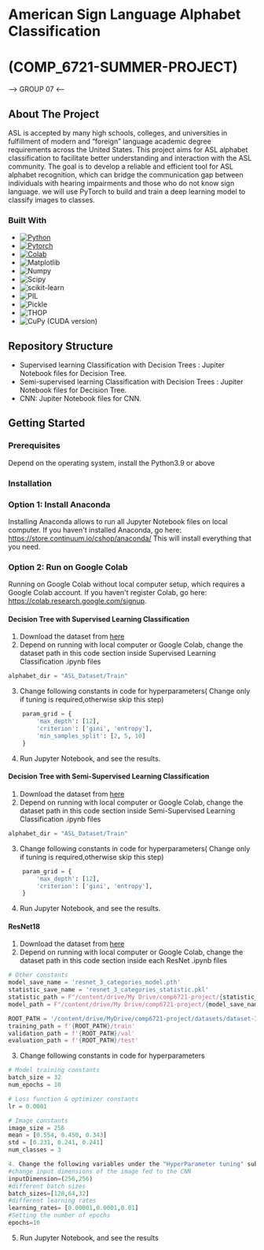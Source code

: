 # American Sign Language Alphabet Classification
# (COMP_6721-SUMMER-PROJECT)

--> GROUP 07 <--

## About The Project
ASL is accepted by many high schools, colleges, and universities in fulfillment of modern and “foreign” language academic degree requirements across the United States. This project aims for ASL alphabet classification to facilitate better understanding and interaction with the ASL community. The goal is to develop a reliable and efficient tool for ASL alphabet recognition, which can bridge the communication gap between individuals with hearing impairments and those who do not know sign language. we will use PyTorch to build and train a deep learning model to classify images to classes.

### Built With
* [![Python][Python]][Python-url]
* [![Pytorch][Pytorch]][Pytorch-url]
* [![Colab][Colab]][Colab-url]
* ![Matplotlib][Matplotlib]
* ![Numpy][Numpy]
* ![Scipy][Scipy]
* ![scikit-learn][scikit-learn]
* ![PIL][PIL]
* ![Pickle][Pickle]
* ![THOP][THOP]
* ![CuPy (CUDA version)][Cupy-url]

## Repository Structure
* Supervised learning Classification with Decision Trees : Jupiter Notebook files for Decision Tree.
* Semi-supervised learning Classification with Decision Trees : Jupiter Notebook files for Decision Tree. 
* CNN: Jupiter Notebook files for CNN.

<!-- GETTING STARTED -->
## Getting Started
### Prerequisites
Depend on the operating system, install the Python3.9 or above

### Installation

### Option 1: Install Anaconda
Installing Anaconda allows to run all Jupyter Notebook files on local computer. If you haven't installed Anaconda, go here: https://store.continuum.io/cshop/anaconda/ This will install everything that you need.

### Option 2: Run on Google Colab
Running on Google Colab without local computer setup, which requires a Google Colab account. If you haven't register Colab, go here: https://colab.research.google.com/signup.

#### Decision Tree with Supervised Learning Classification
1. Download the dataset from [here](https://www.kaggle.com/datasets/kapillondhe/american-sign-language)
2. Depend on running with local computer or Google Colab, change the dataset path in this code section inside Supervised Learning Classification .ipynb files
```python
alphabet_dir = "ASL_Dataset/Train"
```
3. Change following constants in code for hyperparameters( Change only if tuning is required,otherwise skip this step)
```python
    param_grid = {
        'max_depth': [12],
        'criterion': ['gini', 'entropy'],
        'min_samples_split': [2, 5, 10]
    }
```
4. Run Jupyter Notebook, and see the results.

#### Decision Tree with Semi-Supervised Learning Classification
1. Download the dataset from [here](https://www.kaggle.com/datasets/kapillondhe/american-sign-language)
2. Depend on running with local computer or Google Colab, change the dataset path in this code section inside Semi-Supervised Learning Classification .ipynb files
```python
alphabet_dir = "ASL_Dataset/Train"
```
3. Change following constants in code for hyperparameters( Change only if tuning is required,otherwise skip this step)
```python
    param_grid = {
        'max_depth': [12],
        'criterion': ['gini', 'entropy'],
    }
```
4. Run Jupyter Notebook, and see the results.

#### ResNet18
1. Download the dataset from [here](https://www.kaggle.com/datasets/kapillondhe/american-sign-language)
2. Depend on running with local computer or Google Colab, change the dataset path in this code section inside each ResNet .ipynb files
```python
# Other constants
model_save_name = 'resnet_3_categories_model.pth'
statistic_save_name = 'resnet_3_categories_statistic.pkl'
statistic_path = F"/content/drive/My Drive/comp6721-project/{statistic_save_name}"
model_path = F"/content/drive/My Drive/comp6721-project/{model_save_name}" 

ROOT_PATH = '/content/drive/MyDrive/comp6721-project/datasets/dataset-3/'
training_path = f'{ROOT_PATH}/train'
validation_path = f'{ROOT_PATH}/val'
evaluation_path = f'{ROOT_PATH}/test'
```
3. Change following constants in code for hyperparameters
```python
# Model training constants
batch_size = 32
num_epochs = 10

# Loss function & optimizer constants
lr = 0.0001

# Image constants
image_size = 256
mean = [0.554, 0.450, 0.343]
std = [0.231, 0.241, 0.241]
num_classes = 3

4. Change the following variables under the "HyperParameter tuning" subsection in the notebook(only if tuning is required,otherwise skip this step)
#change input dimensions of the image fed to the CNN
inputDimension=(256,256)
#different batch sizes
batch_sizes=[128,64,32]
#different learning rates
learning_rates= [0.00001,0.0001,0.01]
#Setting the number of epochs
epochs=10
``` 
5. Run Jupyter Notebook, and see the results

<!-- MARKDOWN LINKS & IMAGES -->
<!-- https://www.markdownguide.org/basic-syntax/#reference-style-links -->
[Python]: https://img.shields.io/badge/Python-3.9-3776AB.svg?style=flat&logo=python&logoColor=white
[Python-url]: https://www.python.org/
[Pytorch]: https://img.shields.io/badge/PyTorch-%23EE4C2C.svg?style=for-the-badge&logo=PyTorch&logoColor=white
[Pytorch-url]: https://pytorch.org/
[Colab]:https://colab.research.google.com/assets/colab-badge.svg
[Colab-url]: https://colab.research.google.com/notebooks/intro.ipynb
[Matplotlib]: https://img.shields.io/badge/Matplotlib-%23ffffff.svg?style=for-the-badge&logo=Matplotlib&logoColor=black
[Numpy]: https://img.shields.io/badge/Numpy-%23ffffff.svg?style=for-the-badge&logo=Matplotlib&logoColor=black
[Scipy]: https://img.shields.io/badge/Scipy-%23ffffff.svg?style=for-the-badge&logo=Matplotlib&logoColor=black
[scikit-learn]: https://img.shields.io/badge/scikit-learn-%23ffffff.svg?style=for-the-badge&logo=Matplotlib&logoColor=black
[PIL]: https://img.shields.io/badge/PIL-%23ffffff.svg?style=for-the-badge&logo=Matplotlib&logoColor=black
[Pickle]: https://img.shields.io/badge/Pickle-%23ffffff.svg?style=for-the-badge&logo=Matplotlib&logoColor=black
[THOP]: https://img.shields.io/badge/THOP-%23ffffff.svg?style=for-the-badge&logo=Matplotlib&logoColor=black
[Cupy-url]: https://cupy.dev/